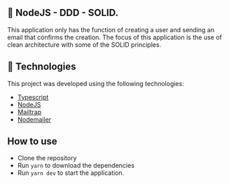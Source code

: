 ## 🚀 NodeJS - DDD - SOLID.

This application only has the function of creating a user and sending an email that confirms the creation. 
The focus of this application is the use of clean architecture with some of the SOLID principles.

## 🧪 Technologies

This project was developed using the following technologies:
 
- [Typescript](https://www.typescriptlang.org/)
- [NodeJS](https://nodejs.org/en/)
- [Mailtrap](https://mailtrap.io/)
- [Nodemailer](https://nodemailer.com/about/)

## How to use

- Clone the repository
- Run `yarn` to download the dependencies
- Run `yarn dev` to start the application.

